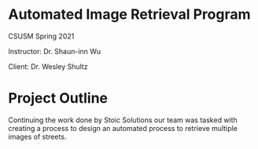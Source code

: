 # Automated Image Retrieval Program
CSUSM Spring 2021

Instructor: Dr. Shaun-inn Wu

Client: Dr. Wesley Shultz

# Project Outline
Continuing the work done by Stoic Solutions our team was tasked with creating a process to design an automated process to retrieve multiple images of streets. 
